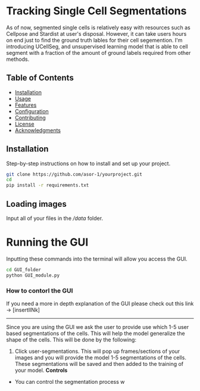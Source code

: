 # Tracking Single Cell Segmentations

As of now, segmented single cells is relatively easy with resources such as Cellpose and Stardist at user's disposal.
However, it can take users hours on end just to find the ground truth lables for their cell segemention. I'm introducing UCellSeg, and unsupervised learning model that is able to cell segment with a fraction of the amount of ground labels required from other methods. 

## Table of Contents
- [Installation](#Installation)
- [Usage](#usage)
- [Features](#features)
- [Configuration](#configuration)
- [Contributing](#contributing)
- [License](#license)
- [Acknowledgments](#acknowledgments)


## Installation

Step-by-step instructions on how to install and set up your project.

```bash
git clone https://github.com/asor-1/yourproject.git
cd 
pip install -r requirements.txt
```
## Loading images 

Input all of your files in the */data* folder. 

# Running the GUI

Inputting these commands into the terminal will allow you access the GUI.
```bash
cd GUI_folder
python GUI_module.py
```
### How to contorl the GUI
If you need a more in depth explanation of the GUI please check out this link -> [insertlINk]

---

Since you are using the GUI we ask the user to provide use which 1-5 user based segmentations of the cells. This will help the model generalize the shape of the cells. This will be done by the following:
1. Click user-segmentations. This will pop up frames/sections of your images and you will provide the model 1-5 segmentations of the cells. These segmentations will be saved and then added to the training of your model.
**Controls**
- You can control the segmentation process w
